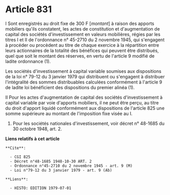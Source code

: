 # Article 831

I  Sont enregistrés au droit fixe de 300 F [*montant*] à raison des apports mobiliers qu'ils constatent, les actes de
constitution et d'augmentation de capital des sociétés d'investissement en valeurs mobilières, régies par les titres I et II
de l'ordonnance n° 45-2710 du 2 novembre 1945, qui s'engagent à procéder ou procèdent au titre de chaque exercice à la
répartition entre leurs actionnaires de la totalité des bénéfices qui peuvent être distribués, quel que soit le montant des
réserves, en vertu de l'article 9 modifié de ladite ordonnance (1).

Les sociétés d'investissement à capital variable soumises aux dispositions de la loi n° 79-12 du 3 janvier 1979 qui
distribuent ou s'engagent à distribuer l'intégralité des sommes distribuables calculées conformément à l'article 9 de ladite
loi bénéficient des dispositions du premier alinéa (1).

II  Pour les actes d'augmentation de capital des sociétés d'investissement à capital variable par voie d'apports mobiliers,
il ne peut être perçu, au titre du droit d'apport liquidé conformément aux dispositions de l'article 825 une somme supérieure
au montant de l'imposition fixe visée au I.

1)  Pour les sociétés nationales d'investissement, voir décret n° 48-1685 du 30 octobre 1948, art. 2.

**Liens relatifs à cet article**

	**Cite**:

	  - CGI 825
	  - Décret n°48-1685 1948-10-30 ART. 2
	  - Ordonnance n°45-2710 du 2 novembre 1945 - art. 9 (M)
	  - Loi n°79-12 du 3 janvier 1979 - art. 9 (Ab)

	**Liens**:

	  - HISTO: EDITION 1979-07-01
